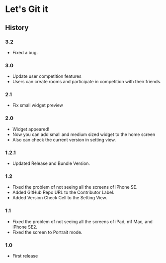 # Let's Git it  
## History

### 3.2
- Fixed a bug.

### 3.0
- Update user competition features
- Users can create rooms and participate in competition with their friends.

### 2.1
- Fix small widget preview

### 2.0
- Widget appeared!
- Now you can add small and medium sized widget to the home screen
- Also can check the current version in setting view.

### 1.2.1
- Updated Release and Bundle Version.

### 1.2
- Fixed the problem of not seeing all the screens of iPhone SE.
- Added GitHub Repo URL to the Contributor Label.
- Added Version Check Cell to the Setting View.

### 1.1
- Fixed the problem of not seeing all the screens of iPad, m1 Mac, and iPhone SE2.
- Fixed the screen to Portrait mode.

### 1.0
- First release
